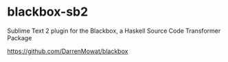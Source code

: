 blackbox-sb2
============

Sublime Text 2 plugin for the Blackbox, a Haskell Source Code Transformer Package

https://github.com/DarrenMowat/blackbox
